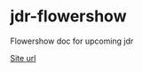 # jdr-flowershow
Flowershow doc for upcoming jdr

[Site url](https://kevmorpain.github.io/jdr-flowershow/)